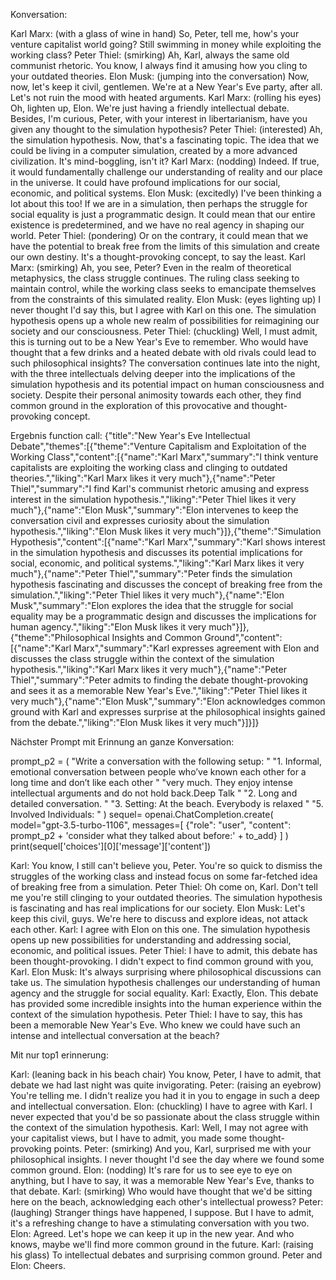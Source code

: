 Konversation:

Karl Marx: (with a glass of wine in hand) So, Peter, tell me, how's your venture capitalist world going? Still swimming in money while exploiting the working class?
Peter Thiel: (smirking) Ah, Karl, always the same old communist rhetoric. You know, I always find it amusing how you cling to your outdated theories.
Elon Musk: (jumping into the conversation) Now, now, let's keep it civil, gentlemen. We're at a New Year's Eve party, after all. Let's not ruin the mood with heated arguments.
Karl Marx: (rolling his eyes) Oh, lighten up, Elon. We're just having a friendly intellectual debate. Besides, I'm curious, Peter, with your interest in libertarianism, have you given any thought to the simulation hypothesis?
Peter Thiel: (interested) Ah, the simulation hypothesis. Now, that's a fascinating topic. The idea that we could be living in a computer simulation, created by a more advanced civilization. It's mind-boggling, isn't it?
Karl Marx: (nodding) Indeed. If true, it would fundamentally challenge our understanding of reality and our place in the universe. It could have profound implications for our social, economic, and political systems.
Elon Musk: (excitedly) I've been thinking a lot about this too! If we are in a simulation, then perhaps the struggle for social equality is just a programmatic design. It could mean that our entire existence is predetermined, and we have no real agency in shaping our world.
Peter Thiel: (pondering) Or on the contrary, it could mean that we have the potential to break free from the limits of this simulation and create our own destiny. It's a thought-provoking concept, to say the least.
Karl Marx: (smirking) Ah, you see, Peter? Even in the realm of theoretical metaphysics, the class struggle continues. The ruling class seeking to maintain control, while the working class seeks to emancipate themselves from the constraints of this simulated reality.
Elon Musk: (eyes lighting up) I never thought I'd say this, but I agree with Karl on this one. The simulation hypothesis opens up a whole new realm of possibilities for reimagining our society and our consciousness.
Peter Thiel: (chuckling) Well, I must admit, this is turning out to be a New Year's Eve to remember. Who would have thought that a few drinks and a heated debate with old rivals could lead to such philosophical insights?
The conversation continues late into the night, with the three intellectuals delving deeper into the implications of the simulation hypothesis and its potential impact on human consciousness and society. Despite their personal animosity towards each other, they find common ground in the exploration of this provocative and thought-provoking concept.

Ergebnis function call:
{"title":"New Year's Eve Intellectual Debate","themes":[{"theme":"Venture Capitalism and Exploitation of the Working Class","content":[{"name":"Karl Marx","summary":"I think venture capitalists are exploiting the working class and clinging to outdated theories.","liking":"Karl Marx likes it very much"},{"name":"Peter Thiel","summary":"I find Karl's communist rhetoric amusing and express interest in the simulation hypothesis.","liking":"Peter Thiel likes it very much"},{"name":"Elon Musk","summary":"Elon intervenes to keep the conversation civil and expresses curiosity about the simulation hypothesis.","liking":"Elon Musk likes it very much"}]},{"theme":"Simulation Hypothesis","content":[{"name":"Karl Marx","summary":"Karl shows interest in the simulation hypothesis and discusses its potential implications for social, economic, and political systems.","liking":"Karl Marx likes it very much"},{"name":"Peter Thiel","summary":"Peter finds the simulation hypothesis fascinating and discusses the concept of breaking free from the simulation.","liking":"Peter Thiel likes it very much"},{"name":"Elon Musk","summary":"Elon explores the idea that the struggle for social equality may be a programmatic design and discusses the implications for human agency.","liking":"Elon Musk likes it very much"}]},{"theme":"Philosophical Insights and Common Ground","content":[{"name":"Karl Marx","summary":"Karl expresses agreement with Elon and discusses the class struggle within the context of the simulation hypothesis.","liking":"Karl Marx likes it very much"},{"name":"Peter Thiel","summary":"Peter admits to finding the debate thought-provoking and sees it as a memorable New Year's Eve.","liking":"Peter Thiel likes it very much"},{"name":"Elon Musk","summary":"Elon acknowledges common ground with Karl and expresses surprise at the philosophical insights gained from the debate.","liking":"Elon Musk likes it very much"}]}]}


Nächster Prompt mit Erinnung an ganze Konversation:

prompt_p2 = (
    "Write a conversation with the following setup: "
    "1. Informal, emotional conversation between people who’ve known each other for a long time and don’t like each other "
    "very much. They enjoy intense intellectual arguments and do not hold back.Deep Talk "
    "2. Long and detailed conversation. "
    "3. Setting: At the beach. Everybody is relaxed "
    "5. Involved Individuals: "
)
sequel= openai.ChatCompletion.create(
    model="gpt-3.5-turbo-1106",
    messages=[
        {"role": "user", "content": prompt_p2 + 'consider what they talked about before:' + to_add}
    ]
)
print(sequel['choices'][0]['message']['content'])

Karl: You know, I still can't believe you, Peter. You're so quick to dismiss the struggles of the working class and instead focus on some far-fetched idea of breaking free from a simulation.
Peter Thiel: Oh come on, Karl. Don't tell me you're still clinging to your outdated theories. The simulation hypothesis is fascinating and has real implications for our society.
Elon Musk: Let's keep this civil, guys. We're here to discuss and explore ideas, not attack each other.
Karl: I agree with Elon on this one. The simulation hypothesis opens up new possibilities for understanding and addressing social, economic, and political issues.
Peter Thiel: I have to admit, this debate has been thought-provoking. I didn't expect to find common ground with you, Karl.
Elon Musk: It's always surprising where philosophical discussions can take us. The simulation hypothesis challenges our understanding of human agency and the struggle for social equality.
Karl: Exactly, Elon. This debate has provided some incredible insights into the human experience within the context of the simulation hypothesis.
Peter Thiel: I have to say, this has been a memorable New Year's Eve. Who knew we could have such an intense and intellectual conversation at the beach?


Mit nur top1 erinnerung:

Karl: (leaning back in his beach chair) You know, Peter, I have to admit, that debate we had last night was quite invigorating.
Peter: (raising an eyebrow) You're telling me. I didn't realize you had it in you to engage in such a deep and intellectual conversation.
Elon: (chuckling) I have to agree with Karl. I never expected that you'd be so passionate about the class struggle within the context of the simulation hypothesis.
Karl: Well, I may not agree with your capitalist views, but I have to admit, you made some thought-provoking points.
Peter: (smirking) And you, Karl, surprised me with your philosophical insights. I never thought I'd see the day where we found some common ground.
Elon: (nodding) It's rare for us to see eye to eye on anything, but I have to say, it was a memorable New Year's Eve, thanks to that debate.
Karl: (smirking) Who would have thought that we'd be sitting here on the beach, acknowledging each other's intellectual prowess?
Peter: (laughing) Stranger things have happened, I suppose. But I have to admit, it's a refreshing change to have a stimulating conversation with you two.
Elon: Agreed. Let's hope we can keep it up in the new year. And who knows, maybe we'll find more common ground in the future.
Karl: (raising his glass) To intellectual debates and surprising common ground.
Peter and Elon: Cheers.

